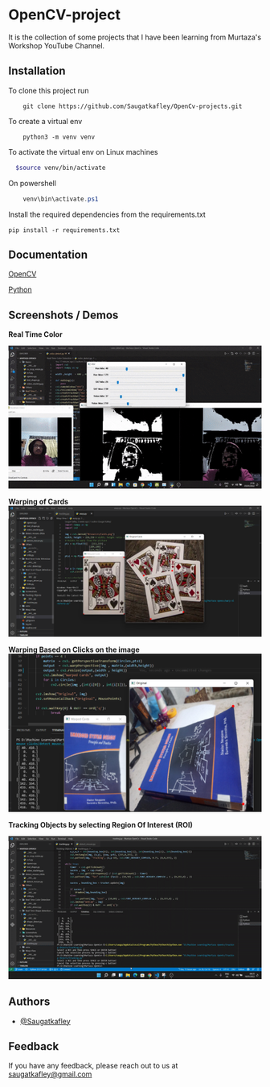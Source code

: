 
# OpenCV-project

It is the collection of some projects that I have been learning from Murtaza's Workshop YouTube Channel.



## Installation

To clone  this project run
```git
    git clone https://github.com/Saugatkafley/OpenCv-projects.git
```
To create a virtual env
```
    python3 -m venv venv
```
To activate the virtual env on Linux machines
```bash
  $source venv/bin/activate
```
On powershell
```powershell
    venv\bin\activate.ps1
```
Install the required dependencies from the requirements.txt
```
pip install -r requirements.txt
```
    
## Documentation

[OpenCV](https://docs.opencv.org/4.x/d4/db1/tutorial_documentation.html)

[Python](https://docs.python.org/3.9/)


## Screenshots / Demos

**Real Time Color** 

![Color Detection](https://raw.githubusercontent.com/Saugatkafley/OpenCv-projects/main/Screenshots/real_time_color.gif?token=GHSAT0AAAAAABQA6P5BTWXM3GAO7YG6M4ZSYPQWNZQ)

**Warping of Cards**
![Warped Cards](https://raw.githubusercontent.com/Saugatkafley/OpenCv-projects/main/Screenshots/Warped_cards.png?token=GHSAT0AAAAAABQA6P5ACQ2MIO5XWHSFCYDQYPQWWLA)

**Warping Based on Clicks on the image**
![Warping Based on Clicks on the image](https://raw.githubusercontent.com/Saugatkafley/OpenCv-projects/main/Screenshots/detect_clicks.png?token=GHSAT0AAAAAABQA6P5A2JPG7DNS7L3BVMWUYPQWYRA)

**Tracking Objects by selecting Region Of Interest (ROI)**

![ROI](https://raw.githubusercontent.com/Saugatkafley/OpenCv-projects/main/Screenshots/tracking.gif?token=GHSAT0AAAAAABQA6P5BKET3EO3VYETQNHEWYPQXA3Q)

## Authors

- [@Saugatkafley](https://github.com/Saugatkafley/)


## Feedback

If you have any feedback, please reach out to us at saugatkafley@gmail.com

